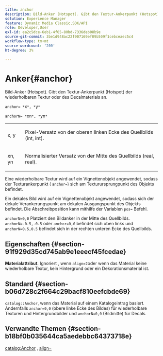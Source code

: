 ```yaml
---
title: anchor
description: Bild-Anker (Hotspot). Gibt den Textur-Ankerpunkt (Hotspot) der wiederholbaren Textur oder des Decalmaterials an.
solution: Experience Manager
feature: Dynamic Media Classic,SDK/API
role: Developer,User
exl-id: ea2c5dce-6eb1-4f05-80bd-7336deb08b9e
source-git-commit: 3be1d948ac22f907169ef09b509f1cebceaec5c4
workflow-type: tm+mt
source-wordcount: '200'
ht-degree: 3%

---
```


# Anker{#anchor}

Bild-Anker (Hotspot). Gibt den Textur-Ankerpunkt (Hotspot) der wiederholbaren Textur oder des Decalmaterials an.

`anchor= *`x`*, *`y`*`

`anchorN= *`xn`*, *`yn`*`

<table id="simpletable_1D8E91D8424A424787C4D20C9B040115"> 
 <tr class="strow"> 
  <td class="stentry"> <p><span class="varname"> x</span>, <span class="varname"> y</span> </p></td> 
  <td class="stentry"> <p>Pixel-Versatz von der oberen linken Ecke des Quellbilds (int, int). </p></td> 
 </tr> 
 <tr class="strow"> 
  <td class="stentry"> <p><span class="varname"> xn</span>, <span class="varname"> yn</span> </p></td> 
  <td class="stentry"> <p>Normalisierter Versatz von der Mitte des Quellbilds (real, real). </p></td> 
 </tr> 
</table>

Eine wiederholbare Textur wird auf ein Vignettenobjekt angewendet, sodass der Texturankerpunkt ( `anchor=`) sich am Texturursprungpunkt des Objekts befindet.

Ein dekales Bild wird auf ein Vignettenobjekt angewendet, sodass sich der dekale Verankerungspunkt am dekalen Ausgangspunkt des Objekts befindet. Die Abschreibposition kann mithilfe der Variablen `pos=` Befehl.

`anchorN=0,0` Platziert den Bildanker in der Mitte des Quellbilds. `anchorN=-0.5,-0.5` oder `anchor=0,0` befindet sich oben links und `anchorN=0.5,0.5` befindet sich in der rechten unteren Ecke des Quellbilds.

## Eigenschaften {#section-91f929d35cd745ab9e1eeecf45fcedae}

**Materialattribut**. Ignoriert , wenn `align=2`oder wenn das Material keine wiederholbare Textur, kein Hintergrund oder ein Dekorationsmaterial ist.

## Standard {#section-b06d728c2f664c29bacf810eefcbde69}

`catalog::Anchor`, wenn das Material auf einem Katalogeintrag basiert. Andernfalls `anchor=0,0` (obere linke Ecke des Bildes) für wiederholbare Texturen und Hintergrundbilder und `anchorN=0,0` (Bildmitte) für Decals.

## Verwandte Themen {#section-b18bf0b035644ca5aedebbc64373718e}

[catalog:Anchor](../../../../../ir-api/material-cat/image-rendering-api-ref/c-ir-material-catalog/c-ir-material-data-reference/r-ir-cat-anchor.md#reference-d9b1d49db1fc440686f64b84453297ab) , [align=](../../../../../ir-api/http-protocol/image-rendering-api-ref/c-ir-http-protocol-ref/c-ir-http-protocol-command-reference/r-ir-align.md#reference-4d63baa522ce42f9b15167ba34c5c6a7)
